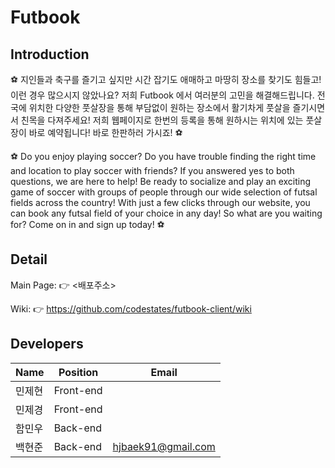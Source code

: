 # Futbook
<Main Page Image>

## Introduction
⚽ 지인들과 축구를 즐기고 싶지만 시간 잡기도 애매하고 마땅히 장소를 찾기도 힘들고! 이런 경우 많으시지 않았나요? 저희 Futbook 에서 여러분의 고민을 해결해드립니다. 전국에 위치한 다양한 풋살장을 통해 부담없이 원하는 장소에서 활기차게 풋살을 즐기시면서 친목을 다져주세요! 저희 웹페이지로 한번의 등록을 통해 원하시는 위치에 있는 풋살장이 바로 예약됩니다! 바로 한판하러 가시죠! ⚽

⚽ Do you enjoy playing soccer? Do you have trouble finding the right time and location to play soccer with friends? If you answered yes to both questions, we are here to help! Be ready to socialize and play an exciting game of soccer with groups of people through our wide selection of futsal fields across the country! With just a few clicks through our website, you can book any futsal field of your choice in any day! So what are you waiting for? Come on in and sign up today! ⚽

## Detail
Main Page: 👉 <배포주소>

Wiki: 👉 https://github.com/codestates/futbook-client/wiki

## Developers
| Name  | Position   | Email              | 
| ----- | ---------- | ------------------ |
| 민제현  | Front-end  |                    | 
| 민제경  | Front-end  |                    | 
| 함민우  | Back-end   |                    | 
| 백현준  | Back-end   | hjbaek91@gmail.com | 
